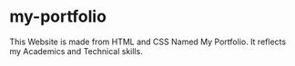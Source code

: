 # my-portfolio
This Website is made from HTML and CSS Named My Portfolio. It reflects my Academics and Technical skills.
